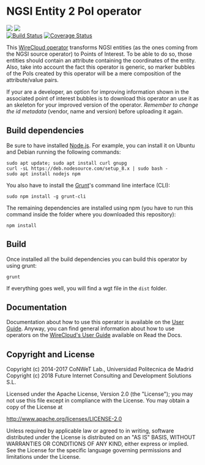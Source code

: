 # NGSI Entity 2 PoI operator

[![](https://nexus.lab.fiware.org/repository/raw/public/badges/chapters/visualization.svg)](https://www.fiware.org/developers/catalogue/)
![](https://img.shields.io/github/license/wirecloud-fiware/ngsi-entity2poi-operator.svg)<br/>
[![Build Status](https://travis-ci.org/wirecloud-fiware/ngsi-entity2poi-operator.svg?branch=develop)](https://travis-ci.org/wirecloud-fiware/ngsi-entity2poi-operator)
[![Coverage Status](https://coveralls.io/repos/github/wirecloud-fiware/ngsi-entity2poi-operator/badge.svg?branch=develop)](https://coveralls.io/github/wirecloud-fiware/ngsi-entity2poi-operator?branch=develop)

This [WireCloud operator](http://wirecloud.readthedocs.org/en/latest/) transforms NGSI entities (as the ones coming from
the NGSI source operator) to Points of Interest. To be able to do so, those entities should contain an attribute
containing the coordinates of the entity. Also, take into account the fact this operator is generic, so marker bubbles
of the PoIs created by this operator will be a mere composition of the attribute/value pairs.

If your are a developer, an option for improving information shown in the associated point of interest bubbles is to
download this operator an use it as an skeleton for your improved version of the operator. _Remember to change the id
metadata_ (vendor, name and version) before uploading it again.

## Build dependencies

Be sure to have installed [Node.js](https://nodejs.org/). For example, you can install it on Ubuntu and Debian running
the following commands:

```console
sudo apt update; sudo apt install curl gnupg
curl -sL https://deb.nodesource.com/setup_8.x | sudo bash -
sudo apt install nodejs npm
```

You also have to install the [Grunt](https://gruntjs.com/)'s command line interface (CLI):

```console
sudo npm install -g grunt-cli
```

The remaining dependencies are installed using npm (you have to run this command inside the folder where you downloaded
this repository):

```console
npm install
```

## Build

Once installed all the build dependencies you can build this operator by using grunt:

```console
grunt
```

If everything goes well, you will find a wgt file in the `dist` folder.

## Documentation

Documentation about how to use this operator is available on the [User Guide](src/doc/userguide.md). Anyway, you can
find general information about how to use operators on the
[WireCloud's User Guide](https://wirecloud.readthedocs.io/en/stable/user_guide/) available on Read the Docs.

## Copyright and License

Copyright (c) 2014-2017 CoNWeT Lab., Universidad Politecnica de Madrid Copyright (c) 2018 Future Internet Consulting and
Development Solutions S.L.

Licensed under the Apache License, Version 2.0 (the "License"); you may not use this file except in compliance with the
License. You may obtain a copy of the License at

http://www.apache.org/licenses/LICENSE-2.0

Unless required by applicable law or agreed to in writing, software distributed under the License is distributed on an
"AS IS" BASIS, WITHOUT WARRANTIES OR CONDITIONS OF ANY KIND, either express or implied. See the License for the specific
language governing permissions and limitations under the License.

